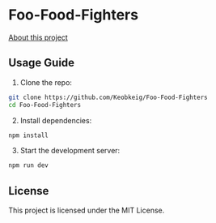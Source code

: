 # Foo-Food-Fighters

[About this project](https://docs.google.com/presentation/d/1RKkR4Gn1ErfyojjL3SQZ0STdPTwmteu1WJ1i8Gyh3UE/edit?usp=sharing)

## Usage Guide

1. Clone the repo:

```bash
git clone https://github.com/Keobkeig/Foo-Food-Fighters
cd Foo-Food-Fighters
```

2. Install dependencies:

```bash
npm install
```

3. Start the development server:

```bash
npm run dev
```

## License

This project is licensed under the MIT License.

